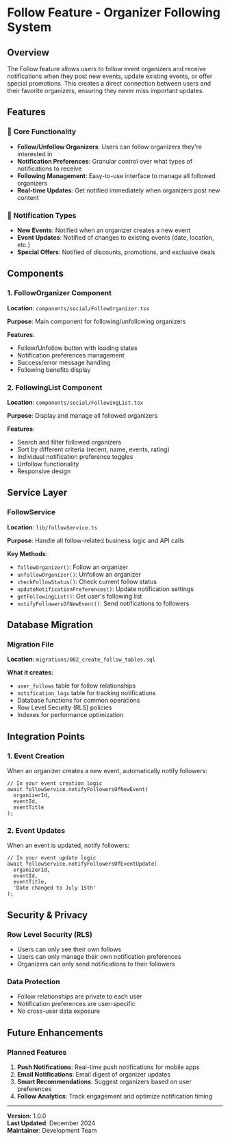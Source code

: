 # Follow Feature - Organizer Following System

## Overview

The Follow feature allows users to follow event organizers and receive notifications when they post new events, update existing events, or offer special promotions. This creates a direct connection between users and their favorite organizers, ensuring they never miss important updates.

## Features

### 🎯 **Core Functionality**
- **Follow/Unfollow Organizers**: Users can follow organizers they're interested in
- **Notification Preferences**: Granular control over what types of notifications to receive
- **Following Management**: Easy-to-use interface to manage all followed organizers
- **Real-time Updates**: Get notified immediately when organizers post new content

### 🔔 **Notification Types**
- **New Events**: Notified when an organizer creates a new event
- **Event Updates**: Notified of changes to existing events (date, location, etc.)
- **Special Offers**: Notified of discounts, promotions, and exclusive deals

## Components

### 1. FollowOrganizer Component
**Location**: `components/social/FollowOrganizer.tsx`

**Purpose**: Main component for following/unfollowing organizers

**Features**:
- Follow/Unfollow button with loading states
- Notification preferences management
- Success/error message handling
- Following benefits display

### 2. FollowingList Component
**Location**: `components/social/FollowingList.tsx`

**Purpose**: Display and manage all followed organizers

**Features**:
- Search and filter followed organizers
- Sort by different criteria (recent, name, events, rating)
- Individual notification preference toggles
- Unfollow functionality
- Responsive design

## Service Layer

### FollowService
**Location**: `lib/followService.ts`

**Purpose**: Handle all follow-related business logic and API calls

**Key Methods**:
- `followOrganizer()`: Follow an organizer
- `unfollowOrganizer()`: Unfollow an organizer
- `checkFollowStatus()`: Check current follow status
- `updateNotificationPreferences()`: Update notification settings
- `getFollowingList()`: Get user's following list
- `notifyFollowersOfNewEvent()`: Send notifications to followers

## Database Migration

### Migration File
**Location**: `migrations/002_create_follow_tables.sql`

**What it creates**:
- `user_follows` table for follow relationships
- `notification_logs` table for tracking notifications
- Database functions for common operations
- Row Level Security (RLS) policies
- Indexes for performance optimization

## Integration Points

### 1. Event Creation
When an organizer creates a new event, automatically notify followers:

```tsx
// In your event creation logic
await followService.notifyFollowersOfNewEvent(
  organizerId,
  eventId,
  eventTitle
);
```

### 2. Event Updates
When an event is updated, notify followers:

```tsx
// In your event update logic
await followService.notifyFollowersOfEventUpdate(
  organizerId,
  eventId,
  eventTitle,
  'Date changed to July 15th'
);
```

## Security & Privacy

### Row Level Security (RLS)
- Users can only see their own follows
- Users can only manage their own notification preferences
- Organizers can only send notifications to their followers

### Data Protection
- Follow relationships are private to each user
- Notification preferences are user-specific
- No cross-user data exposure

## Future Enhancements

### Planned Features
1. **Push Notifications**: Real-time push notifications for mobile apps
2. **Email Notifications**: Email digest of organizer updates
3. **Smart Recommendations**: Suggest organizers based on user preferences
4. **Follow Analytics**: Track engagement and optimize notification timing

---

**Version**: 1.0.0  
**Last Updated**: December 2024  
**Maintainer**: Development Team
